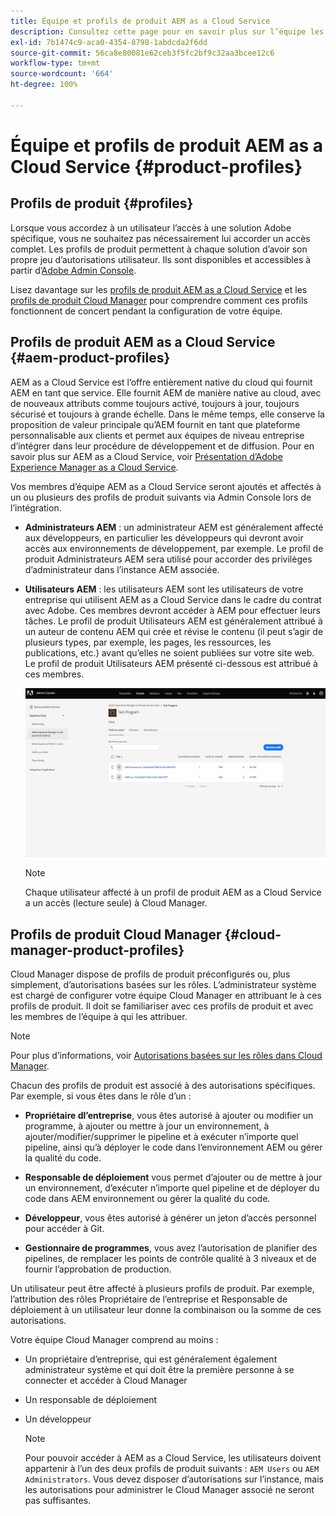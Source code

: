 ```yaml
---
title: Équipe et profils de produit AEM as a Cloud Service
description: Consultez cette page pour en savoir plus sur l’équipe les profils de produit AEM as a Cloud Service.
exl-id: 7b1474c9-aca0-4354-8798-1abdcda2f6dd
source-git-commit: 56ca8e80081e62ceb3f5fc2bf9c32aa3bcee12c6
workflow-type: tm+mt
source-wordcount: '664'
ht-degree: 100%

---
```


# Équipe et profils de produit AEM as a Cloud Service {#product-profiles}

## Profils de produit {#profiles}

Lorsque vous accordez à un utilisateur l’accès à une solution Adobe spécifique, vous ne souhaitez pas nécessairement lui accorder un accès complet. Les profils de produit permettent à chaque solution d’avoir son propre jeu d’autorisations utilisateur. Ils sont disponibles et accessibles à partir d’[Adobe Admin Console](/help/onboarding/learn-concepts/admin-console.md).

Lisez davantage sur les [profils de produit AEM as a Cloud Service](#aem-product-profiles) et les [profils de produit Cloud Manager](#cloud-manager-product-profiles) pour comprendre comment ces profils fonctionnent de concert pendant la configuration de votre équipe.

## Profils de produit AEM as a Cloud Service {#aem-product-profiles}

AEM as a Cloud Service est l’offre entièrement native du cloud qui fournit AEM en tant que service. Elle fournit AEM de manière native au cloud, avec de nouveaux attributs comme toujours activé, toujours à jour, toujours sécurisé et toujours à grande échelle. Dans le même temps, elle conserve la proposition de valeur principale qu’AEM fournit en tant que plateforme personnalisable aux clients et permet aux équipes de niveau entreprise d’intégrer dans leur procédure de développement et de diffusion. Pour en savoir plus sur AEM as a Cloud Service, voir [Présentation d’Adobe Experience Manager as a Cloud Service](https://experienceleague.adobe.com/docs/experience-manager-cloud-service/overview/introduction.html?lang=fr).

Vos membres d’équipe AEM as a Cloud Service seront ajoutés et affectés à un ou plusieurs des profils de produit suivants via Admin Console lors de l’intégration.

* **Administrateurs AEM** : un administrateur AEM est généralement affecté aux développeurs, en particulier les développeurs qui devront avoir accès aux environnements de développement, par exemple. Le profil de produit Administrateurs AEM sera utilisé pour accorder des privilèges d’administrateur dans l’instance AEM associée.

* **Utilisateurs AEM** : les utilisateurs AEM sont les utilisateurs de votre entreprise qui utilisent AEM as a Cloud Service dans le cadre du contrat avec Adobe. Ces membres devront accéder à AEM pour effectuer leurs tâches. Le profil de produit Utilisateurs AEM est généralement attribué à un auteur de contenu AEM qui crée et révise le contenu (il peut s’agir de plusieurs types, par exemple, les pages, les ressources, les publications, etc.) avant qu’elles ne soient publiées sur votre site web. Le profil de produit Utilisateurs AEM présenté ci-dessous est attribué à ces membres.

   ![](/help/onboarding/learn-concepts/assets/admin-console-profiles.png)

   >[!NOTE]
   >Chaque utilisateur affecté à un profil de produit AEM as a Cloud Service a un accès (lecture seule) à Cloud Manager.

## Profils de produit Cloud Manager {#cloud-manager-product-profiles}

Cloud Manager dispose de profils de produit préconfigurés ou, plus simplement, d’autorisations basées sur les rôles. L’administrateur système est chargé de configurer votre équipe Cloud Manager en attribuant le à ces profils de produit. Il doit se familiariser avec ces profils de produit et avec les membres de l’équipe à qui les attribuer.
>[!NOTE]
>Pour plus d’informations, voir [Autorisations basées sur les rôles dans Cloud Manager](/help/onboarding/learn-concepts/cloud-manager-introduction.md##role-based-permissions).

Chacun des profils de produit est associé à des autorisations spécifiques. Par exemple, si vous êtes dans le rôle d’un :

* **Propriétaire dl’entreprise**, vous êtes autorisé à ajouter ou modifier un programme, à ajouter ou mettre à jour un environnement, à ajouter/modifier/supprimer le pipeline et à exécuter n’importe quel pipeline, ainsi qu’à déployer le code dans l’environnement AEM ou gérer la qualité du code.

* **Responsable de déploiement** vous permet d’ajouter ou de mettre à jour un environnement, d’exécuter n’importe quel pipeline et de déployer du code dans AEM environnement ou gérer la qualité du code.

* **Développeur**, vous êtes autorisé à générer un jeton d’accès personnel pour accéder à Git.

* **Gestionnaire de programmes**, vous avez l’autorisation de planifier des pipelines, de remplacer les points de contrôle qualité à 3 niveaux et de fournir l’approbation de production.

Un utilisateur peut être affecté à plusieurs profils de produit. Par exemple, l’attribution des rôles Propriétaire de l’entreprise et Responsable de déploiement à un utilisateur leur donne la combinaison ou la somme de ces autorisations.

Votre équipe Cloud Manager comprend au moins :

* Un propriétaire d’entreprise, qui est généralement également administrateur système et qui doit être la première personne à se connecter et accéder à Cloud Manager
* Un responsable de déploiement
* Un développeur

   >[!NOTE]
   >Pour pouvoir accéder à AEM as a Cloud Service, les utilisateurs doivent appartenir à l’un des deux profils de produit suivants : `AEM Users` ou `AEM Administrators`. Vous devez disposer d’autorisations sur l’instance, mais les autorisations pour administrer le Cloud Manager associé ne seront pas suffisantes.
